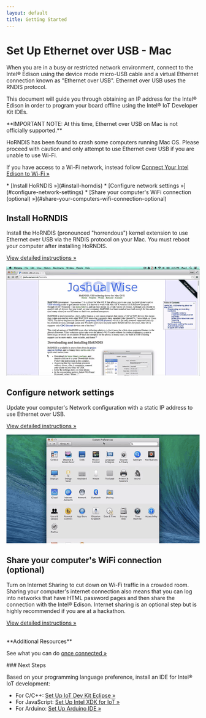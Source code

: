 ```yaml
---
layout: default
title: Getting Started
---
```


# Set Up Ethernet over USB - Mac

When you are in a busy or restricted network environment, connect to the Intel® Edison using the device mode micro-USB cable and a virtual Ethernet connection known as "Ethernet over USB". Ethernet over USB uses the RNDIS protocol.

This document will guide you through obtaining an IP address for the Intel® Edison in order to program your board offline using the Intel® IoT Developer Kit IDEs.

<div class="callout danger" markdown="1">
**IMPORTANT NOTE: At this time, Ethernet over USB on Mac is not officially supported.**

HoRNDIS has been found to crash some computers running Mac OS. Please proceed with caution and only attempt to use Ethernet over USB if you are unable to use Wi-Fi.

If you have access to a Wi-Fi network, instead follow [Connect Your Intel Edison to Wi-Fi »](/docs/connectivity/wifi/connect.html)
</div>

<div id="toc" class="box" markdown="1">
* [Install HoRNDIS »](#install-horndis)
* [Configure network settings »](#configure-network-settings)
* [Share your computer's WiFi connection (optional) »](#share-your-computers-wifi-connection-optional)
</div>

<!-- <div id="related-videos" class="callout video">
[Ethernet over USB - Intel Edison - Mac (preview)](https://drive.google.com/open?id=0B2ywC78pxngCSlJtbTNmNGhVVEU&authuser=0)
</div> -->

## Install HoRNDIS

<div class="tldr" markdown="1">
Install the HoRNDIS (pronounced "horrendous") kernel extension to use Ethernet over USB via the RNDIS protocol on your Mac. You must reboot your computer after installing HoRNDIS. 

[View detailed instructions »](details-install_horndis.html)
</div>

![Animated gif: installing HoRNDIS](images/install_horndis-animated.gif)


## Configure network settings

<div class="tldr" markdown="1">
Update your computer's Network configuration with a static IP address to use Ethernet over USB. 

[View detailed instructions »](details-configure_mac_network.html)
</div>

[![Animated gif: configuring DHCP IP address in Mac Network settings](images/configure_mac_network-animated.gif)](details-configure_mac_network.html)


## Share your computer's WiFi connection (optional)

<div class="tldr" markdown="1">
Turn on Internet Sharing to cut down on Wi-Fi traffic in a crowded room. Sharing your computer's internet connection also means that you can log into networks that have HTML password pages and then share the connection with the Intel® Edison. Internet sharing is an optional step but is highly recommended if you are at a hackathon. 

[View detailed instructions »](details-share_internet.html)
</div>

<br>

<div class="callout goto" markdown="1">
**Additional Resources**

See what you can do [once connected »](/docs/connectivity/ethernet_over_usb/shared/once_connected.html)
</div>

<div id="next-steps" class="note" markdown="1">
### Next Steps

Based on your programming language preference, install an IDE for Intel® IoT development:

* For C/C++: [Set Up IoT Dev Kit Eclipse »](/docs/ide_setup/eclipse/setup.html)
* For JavaScript: [Set Up Intel XDK for IoT »](/docs/ide_setup/xdk/setup.html)
* For Arduino: [Set Up Arduino IDE »](/docs/ide_setup/arduino/setup.html)
</div>